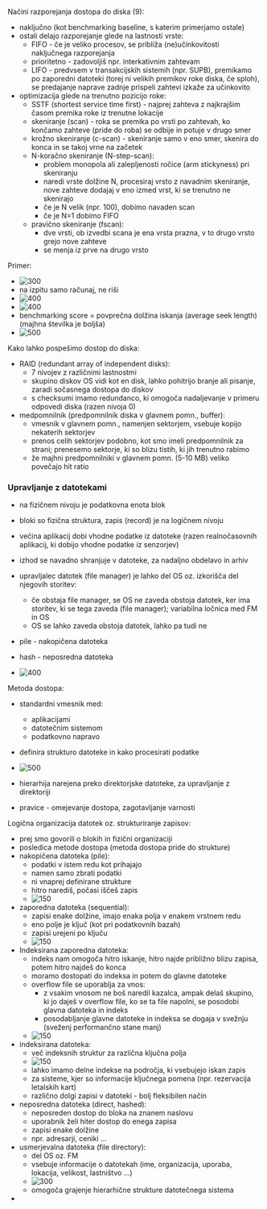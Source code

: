 Načini razporejanja dostopa do diska (9):
- naključno (kot benchmarking baseline, s katerim primerjamo ostale)
- ostali delajo razporejanje glede na lastnosti vrste:
	- FIFO - če je veliko procesov, se približa (ne)učinkovitosti naključnega razporejanja
	- prioritetno - zadovoljiš npr. interkativnim zahtevam
	- LIFO - predvsem v transakcijskih sistemih (npr. SUPB), premikamo po zaporedni datoteki (torej ni velikih premikov roke diska, če sploh), se predajanje naprave zadnje prispeli zahtevi izkaže za učinkovito
- optimizacija glede na trenutno pozicijo roke:
	- SSTF (shortest service time first) - najprej zahteva z najkrajšim časom premika roke iz trenutne lokacije
	- skeniranje (scan) - roka se premika po vrsti po zahtevah, ko končamo zahteve (pride do roba) se odbije in potuje v drugo smer
	- krožno skeniranje (c-scan) - skeniranje samo v eno smer, skenira do konca in se takoj vrne na začetek
	- N-koračno skeniranje (N-step-scan):
		- problem monopola ali zalepljenosti ročice (arm stickyness) pri skeniranju
		- naredi vrste dolžine N, procesiraj vrsto z navadnim skeniranje, nove zahteve dodajaj v eno izmed vrst, ki se trenutno ne skenirajo
		- če je N velik (npr. 100), dobimo navaden scan 
		- če je N=1 dobimo FIFO
	- pravično skeniranje (fscan):
		- dve vrsti, ob izvedbi scana je ena vrsta prazna, v to drugo vrsto grejo nove zahteve
		- se menja iz prve na drugo vrsto

Primer:
- ![300](../../Images/Pasted%20image%2020240520133906.png)
- na izpitu samo računaj, ne riši
- ![400](../../Images/Pasted%20image%2020240520134108.png)
- ![400](../../Images/Pasted%20image%2020240520134352.png)
- benchmarking score = povprečna dolžina iskanja (average seek length) (majhna številka je boljša)
- ![500](../../Images/Pasted%20image%2020240520134817.png)

Kako lahko pospešimo dostop do diska:
- RAID (redundant array of independent disks):
	- 7 nivojev z različnimi lastnostmi
	- skupino diskov OS vidi kot en disk, lahko pohitrijo branje ali pisanje, zaradi sočasnega dostopa do diskov
	- s checksumi imamo redundanco, ki omogoča nadaljevanje v primeru odpovedi diska (razen nivoja 0)
- medpomnilnik (predpomnilnik diska v glavnem pomn., buffer):
	- vmesnik v glavnem pomn., namenjen sektorjem, vsebuje kopijo nekaterih sektorjev
	- prenos celih sektorjev podobno, kot smo imeli predpomnilnik za strani; prenesemo sektorje, ki so blizu tistih, ki jih trenutno rabimo
	- že majhni predpomnilniki v glavnem pomn. (5-10 MB) veliko povečajo hit ratio

### Upravljanje z datotekami

- na fizičnem nivoju je podatkovna enota blok
- bloki so fizična struktura, zapis (record) je na logičnem nivoju
- večina aplikacij dobi vhodne podatke iz datoteke (razen realnočasovnih aplikacij, ki dobijo vhodne podatke iz senzorjev)
- izhod se navadno shranjuje v datoteke, za nadaljno obdelavo in arhiv
- upravljalec datotek (file manager) je lahko del OS oz. izkorišča del njegovih storitev:
	- če obstaja file manager, se OS ne zaveda obstoja datotek, ker ima storitev, ki se tega zaveda (file manager); variabilna ločnica med FM in OS
	- OS se lahko zaveda obstoja datotek, lahko pa tudi ne

- pile - nakopičena datoteka
- hash - neposredna datoteka

- ![400](../../Images/Pasted%20image%2020240520141933.png)

Metoda dostopa:
- standardni vmesnik med:
	- aplikacijami
	- datotečnim sistemom
	- podatkovno napravo
- definira strukturo datoteke in kako procesirati podatke

- ![500](../../Images/Pasted%20image%2020240520142300.png)
- hierarhija narejena preko direktorjske datoteke, za upravljanje z direktoriji
- pravice - omejevanje dostopa, zagotavljanje varnosti

Logična organizacija datotek oz. strukturiranje zapisov:
- prej smo govorili o blokih in fizični organizaciji
- posledica metode dostopa (metoda dostopa pride do strukture)
- nakopičena datoteka (pile):
	- podatki v istem redu kot prihajajo
	- namen samo zbrati podatki
	- ni vnaprej definirane strukture
	- hitro narediš, počasi iščeš zapis
	- ![150](../../Images/Pasted%20image%2020240520142612.png)
- zaporedna datoteka (sequential):
	- zapisi enake dolžine, imajo enaka polja v enakem vrstnem redu
	- eno polje je ključ (kot pri podatkovnih bazah)
	- zapisi urejeni po ključu
	- ![150](../../Images/Pasted%20image%2020240520142710.png)
- Indeksirana zaporedna datoteka:
	- indeks nam omogoča hitro iskanje, hitro najde približno blizu zapisa, potem hitro najdeš do konca
	- moramo dostopati do indeksa in potem do glavne datoteke
	- overflow file se uporablja za vnos:
		- z vsakim vnosom ne boš naredil kazalca, ampak delaš skupino, ki jo daješ v overflow file, ko se ta file napolni, se posodobi glavna datoteka in indeks
		- posodabljanje glavne datoteke in indeksa se dogaja v svežnju (sveženj performančno stane manj)
	- ![150](../../Images/Pasted%20image%2020240520142749.png)
- indeksirana datoteka:
	- več indeksnih struktur za različna ključna polja
	- ![150](../../Images/Pasted%20image%2020240520143227.png)
	- lahko imamo delne indekse na področja, ki vsebujejo iskan zapis
	- za sisteme, kjer so informacije ključnega pomena (npr. rezervacija letalskih kart)
	- različno dolgi zapisi v datoteki - bolj fleksibilen način
- neposredna datoteka (direct, hashed):
	- neposreden dostop do bloka na znanem naslovu
	- uporabnik želi hiter dostop do enega zapisa
	- zapisi enake dolžine
	- npr. adresarji, ceniki ...
- usmerjevalna datoteka (file directory):
	- del OS oz. FM
	- vsebuje informacije o datotekah (ime, organizacija, uporaba, lokacija, velikost, lastništvo ...)
	- ![300](../../Images/Pasted%20image%2020240520143520.png)
	- omogoča grajenje hierarhične strukture datotečnega sistema
- 